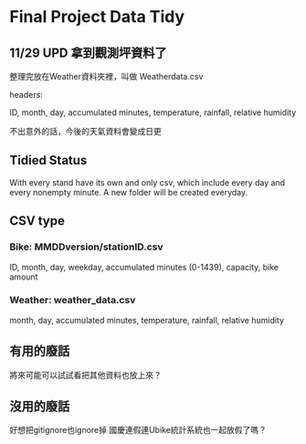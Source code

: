 # Final Project Data Tidy

## 11/29 UPD 拿到觀測坪資料了

整理完放在Weather資料夾裡，叫做 Weatherdata.csv

headers:

ID, month, day, accumulated minutes, temperature, rainfall, relative humidity

不出意外的話，今後的天氣資料會變成日更

## Tidied Status

With every stand have its own and only csv, which include every day and every nonempty minute. A new folder will be created everyday.

## CSV type

### Bike: MMDDversion/stationID.csv
ID, month, day, weekday, accumulated minutes (0-1439), capacity, bike amount

### Weather: weather_data.csv
month, day, accumulated minutes, temperature, rainfall, relative humidity

## 有用的廢話

將來可能可以試試看把其他資料也放上來？

## 沒用的廢話

好想把gitignore也ignore掉
國慶連假連Ubike統計系統也一起放假了嗎？
